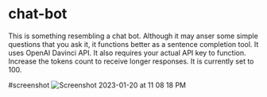 # chat-bot
This is something resembling a chat bot. Although it may anser some simple questions that you ask it, it functions better as a sentence completion tool. It uses OpenAI Davinci API. It also requires your actual API key to function. Increase the tokens count to receive longer responses. It is currently set to 100.

#screenshot
![Screenshot 2023-01-20 at 11 08 18 PM](https://user-images.githubusercontent.com/67513942/213844750-5d3bf7a1-4e3a-4396-8fce-242e6cca8c98.png)
